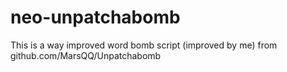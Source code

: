 # neo-unpatchabomb
This is a way improved word bomb script (improved by me) from github.com/MarsQQ/Unpatchabomb
